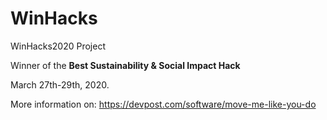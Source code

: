 # WinHacks

WinHacks2020 Project

Winner of the **Best Sustainability & Social Impact Hack** 

March 27th-29th, 2020.

More information on: https://devpost.com/software/move-me-like-you-do
